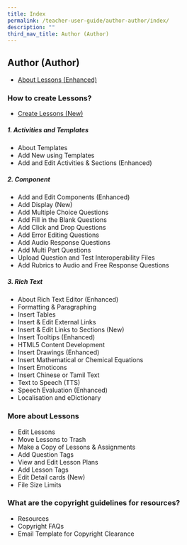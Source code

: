 ```yaml
---
title: Index
permalink: /teacher-user-guide/author-author/index/
description: ""
third_nav_title: Author (Author)
---
```

## Author (Author)
* <a href="/teacher-user-guide/author-author/aboutlessons/" target="_blank">About Lessons (Enhanced)</a>

### How to create Lessons?
* <a href="/teacher-user-guide/author-author/createlessons/" target="_blank">Create Lessons (New)</a>

##### 1. Activities and Templates
* About Templates
* Add New using Templates
* Add and Edit Activities &amp; Sections (Enhanced)

#####  2. Component
* Add and Edit Components (Enhanced)
* Add Display (New)
* Add Multiple Choice Questions
* Add Fill in the Blank Questions
* Add Click and Drop Questions
* Add Error Editing Questions
* Add Audio Response Questions
* Add Multi Part Questions
* Upload Question and Test Interoperability Files
* Add Rubrics to Audio and Free Response Questions

##### 3. Rich Text
* About Rich Text Editor (Enhanced)
* Formatting &amp; Paragraphing
* Insert Tables
* Insert &amp; Edit External Links
* Insert &amp; Edit Links to Sections (New)
* Insert Tooltips (Enhanced)
* HTML5 Content Development
* Insert Drawings (Enhanced)
* Insert Mathematical or Chemical Equations
* Insert Emoticons
* Insert Chinese or Tamil Text
* Text to Speech (TTS)
* Speech Evaluation (Enhanced)
* Localisation and eDictionary

### More about Lessons
* Edit Lessons
* Move Lessons to Trash
* Make a Copy of Lessons &amp; Assignments
* Add Question Tags
* View and Edit Lesson Plans
* Add Lesson Tags
* Edit Detail cards (New)
* File Size Limits

### What are the copyright guidelines for resources?
* Resources
* Copyright FAQs
* Email Template for Copyright Clearance
